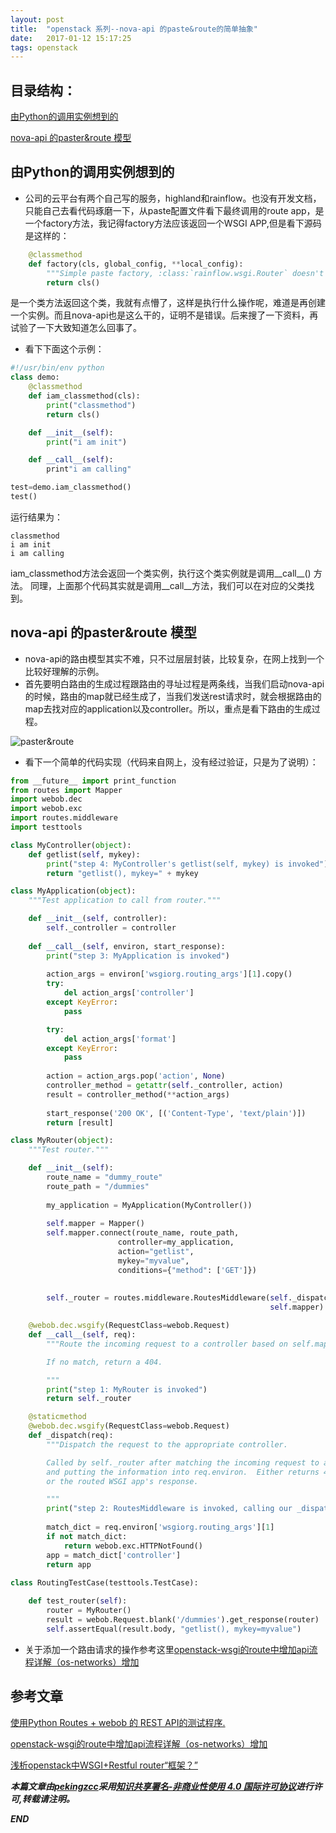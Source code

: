 ```yaml
---
layout: post
title:  "openstack 系列--nova-api 的paste&route的简单抽象"
date:   2017-01-12 15:17:25
tags: openstack
---
```


## 目录结构：

[由Python的调用实例想到的 ](#A)

[nova-api 的paster&route 模型](#B)


<a name="A"></a>

## 由Python的调用实例想到的

- 公司的云平台有两个自己写的服务，highland和rainflow。也没有开发文档，只能自己去看代码琢磨一下，从paste配置文件看下最终调用的route app，是一个factory方法，我记得factory方法应该返回一个WSGI APP,但是看下源码是这样的：

```python
    @classmethod
    def factory(cls, global_config, **local_config):
        """Simple paste factory, :class:`rainflow.wsgi.Router` doesn't have"""
        return cls()
```

是一个类方法返回这个类，我就有点懵了，这样是执行什么操作呢，难道是再创建一个实例。而且nova-api也是这么干的，证明不是错误。后来搜了一下资料，再试验了一下大致知道怎么回事了。
- 看下下面这个示例：

```python
#!/usr/bin/env python
class demo:
    @classmethod
    def iam_classmethod(cls):
        print("classmethod")
        return cls()

    def __init__(self):
        print("i am init")

    def __call__(self):
        print"i am calling"

test=demo.iam_classmethod()
test()
```

运行结果为：

```
classmethod
i am init
i am calling
```

iam_classmethod方法会返回一个类实例，执行这个类实例就是调用__call__() 方法。
同理，上面那个代码其实就是调用__call__方法，我们可以在对应的父类找到。

<a name="B"></a>

## nova-api 的paster&route 模型

- nova-api的路由模型其实不难，只不过层层封装，比较复杂，在网上找到一个比较好理解的示例。
- 首先要明白路由的生成过程跟路由的寻址过程是两条线，当我们启动nova-api的时候，路由的map就已经生成了，当我们发送rest请求时，就会根据路由的map去找对应的application以及controller。所以，重点是看下路由的生成过程。

![paster&route](http://7xrnwq.com1.z0.glb.clouddn.com/2017-01-12-openstack-paste-route.png)

- 看下一个简单的代码实现（代码来自网上，没有经过验证，只是为了说明）：

```python
from __future__ import print_function
from routes import Mapper
import webob.dec
import webob.exc
import routes.middleware
import testtools

class MyController(object):
    def getlist(self, mykey):
        print("step 4: MyController's getlist(self, mykey) is invoked")
        return "getlist(), mykey=" + mykey

class MyApplication(object):
    """Test application to call from router."""

    def __init__(self, controller):
        self._controller = controller
        
    def __call__(self, environ, start_response):
        print("step 3: MyApplication is invoked")
        
        action_args = environ['wsgiorg.routing_args'][1].copy()
        try:
            del action_args['controller']
        except KeyError:
            pass

        try:
            del action_args['format']
        except KeyError:
            pass
        
        action = action_args.pop('action', None)
        controller_method = getattr(self._controller, action)
        result = controller_method(**action_args)
        
        start_response('200 OK', [('Content-Type', 'text/plain')])
        return [result]

class MyRouter(object):
    """Test router."""

    def __init__(self):
        route_name = "dummy_route"
        route_path = "/dummies"
        
        my_application = MyApplication(MyController()) 
        
        self.mapper = Mapper()
        self.mapper.connect(route_name, route_path,
                        controller=my_application,
                        action="getlist",
                        mykey="myvalue",
                        conditions={"method": ['GET']})
        
        
        self._router = routes.middleware.RoutesMiddleware(self._dispatch,
                                                          self.mapper)

    @webob.dec.wsgify(RequestClass=webob.Request)
    def __call__(self, req):
        """Route the incoming request to a controller based on self.map.

        If no match, return a 404.

        """
        print("step 1: MyRouter is invoked")
        return self._router

    @staticmethod
    @webob.dec.wsgify(RequestClass=webob.Request)
    def _dispatch(req):
        """Dispatch the request to the appropriate controller.

        Called by self._router after matching the incoming request to a route
        and putting the information into req.environ.  Either returns 404
        or the routed WSGI app's response.

        """
        print("step 2: RoutesMiddleware is invoked, calling our _dispatch back")
        
        match_dict = req.environ['wsgiorg.routing_args'][1]
        if not match_dict:
            return webob.exc.HTTPNotFound()
        app = match_dict['controller']
        return app
        
class RoutingTestCase(testtools.TestCase):

    def test_router(self):
        router = MyRouter()
        result = webob.Request.blank('/dummies').get_response(router)
        self.assertEqual(result.body, "getlist(), mykey=myvalue")
```

- 关于添加一个路由请求的操作参考这里[openstack-wsgi的route中增加api流程详解（os-networks）增加](http://blog.csdn.net/tantexian/article/details/37884037)




## 参考文章


[使用Python Routes + webob 的 REST API的测试程序.](http://www.itnose.net/detail/6098529.html)

[openstack-wsgi的route中增加api流程详解（os-networks）增加](http://blog.csdn.net/tantexian/article/details/37884037)

[浅析openstack中WSGI+Restful router“框架？”](http://www.maxwellxxx.com/openstackWsgi)


***本篇文章由[pekingzcc](https://zhangchenchen.github.io/)采用[知识共享署名-非商业性使用 4.0 国际许可协议](https://creativecommons.org/licenses/by-nc-sa/4.0/)进行许可,转载请注明。***


 ***END***
